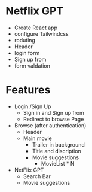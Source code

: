 # Netflix GPT

- Create React app
- configure Tailwindcss
- roduting
- Header
- login form
- Sign up from
- form valdation

# Features

- Login /Sign Up
  - Sign in and Sign up from
  - Redirect to browse Page
- Browse (after authentication)
  - Header
  - Main movie
    - Trailer in background
    - Title and discription
    - Movie suggestions
      - MovieList * N
- NetFlix GPT
  - Search Bar
  - Movie suggestions

